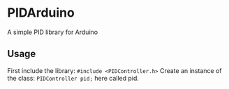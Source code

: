 # PIDArduino
A simple PID library for Arduino

## Usage
First include the library: `#include <PIDController.h>`
Create an instance of the class: `PIDController pid;` here called pid.
